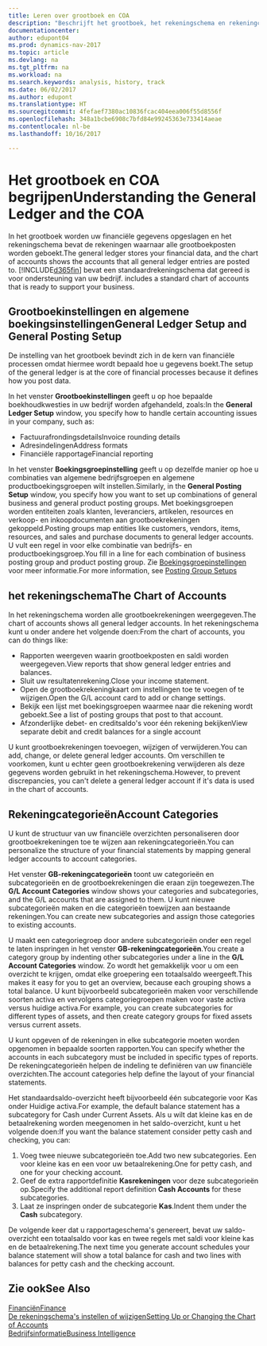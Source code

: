 ```yaml
---
title: Leren over grootboek en COA
description: "Beschrijft het grootboek, het rekeningschema en rekeningcategorieën."
documentationcenter: 
author: edupont04
ms.prod: dynamics-nav-2017
ms.topic: article
ms.devlang: na
ms.tgt_pltfrm: na
ms.workload: na
ms.search.keywords: analysis, history, track
ms.date: 06/02/2017
ms.author: edupont
ms.translationtype: HT
ms.sourcegitcommit: 4fefaef7380ac10836fcac404eea006f55d8556f
ms.openlocfilehash: 348a1bcbe6908c7bfd84e99245363e733414aeae
ms.contentlocale: nl-be
ms.lasthandoff: 10/16/2017

---
```

# <a name="understanding-the-general-ledger-and-the-coa"></a><span data-ttu-id="89312-103">Het grootboek en COA begrijpen</span><span class="sxs-lookup"><span data-stu-id="89312-103">Understanding the General Ledger and the COA</span></span>
<span data-ttu-id="89312-104">In het grootboek worden uw financiële gegevens opgeslagen en het rekeningschema bevat de rekeningen waarnaar alle grootboekposten worden geboekt.</span><span class="sxs-lookup"><span data-stu-id="89312-104">The general ledger stores your financial data, and the chart of accounts shows the accounts that all general ledger entries are posted to.</span></span> [!INCLUDE[d365fin](includes/d365fin_md.md)]<span data-ttu-id="89312-105"> bevat een standaardrekeningschema dat gereed is voor ondersteuning van uw bedrijf.</span><span class="sxs-lookup"><span data-stu-id="89312-105"> includes a standard chart of accounts that is ready to support your business.</span></span>

## <a name="general-ledger-setup-and-general-posting-setup"></a><span data-ttu-id="89312-106">Grootboekinstellingen en algemene boekingsinstellingen</span><span class="sxs-lookup"><span data-stu-id="89312-106">General Ledger Setup and General Posting Setup</span></span>
<span data-ttu-id="89312-107">De instelling van het grootboek bevindt zich in de kern van financiële processen omdat hiermee wordt bepaald hoe u gegevens boekt.</span><span class="sxs-lookup"><span data-stu-id="89312-107">The setup of the general ledger is at the core of financial processes because it defines how you post data.</span></span>  

<span data-ttu-id="89312-108">In het venster **Grootboekinstellingen** geeft u op hoe bepaalde boekhoudkwesties in uw bedrijf worden afgehandeld, zoals:</span><span class="sxs-lookup"><span data-stu-id="89312-108">In the **General Ledger Setup** window, you specify how to handle certain accounting issues in your company, such as:</span></span>  

* <span data-ttu-id="89312-109">Factuurafrondingsdetails</span><span class="sxs-lookup"><span data-stu-id="89312-109">Invoice rounding details</span></span>  
* <span data-ttu-id="89312-110">Adresindelingen</span><span class="sxs-lookup"><span data-stu-id="89312-110">Address formats</span></span>  
* <span data-ttu-id="89312-111">Financiële rapportage</span><span class="sxs-lookup"><span data-stu-id="89312-111">Financial reporting</span></span>  

<span data-ttu-id="89312-112">In het venster **Boekingsgroepinstelling** geeft u op dezelfde manier op hoe u combinaties van algemene bedrijfsgroepen en algemene productboekingsgroepen wilt instellen.</span><span class="sxs-lookup"><span data-stu-id="89312-112">Similarly, in the **General Posting Setup** window, you specify how you want to set up combinations of general business and general product posting groups.</span></span> <span data-ttu-id="89312-113">Met boekingsgroepen worden entiteiten zoals klanten, leveranciers, artikelen, resources en verkoop- en inkoopdocumenten aan grootboekrekeningen gekoppeld.</span><span class="sxs-lookup"><span data-stu-id="89312-113">Posting groups map entities like customers, vendors, items, resources, and sales and purchase documents to general ledger accounts.</span></span> <span data-ttu-id="89312-114">U vult een regel in voor elke combinatie van bedrijfs- en productboekingsgroep.</span><span class="sxs-lookup"><span data-stu-id="89312-114">You fill in a line for each combination of business posting group and product posting group.</span></span> <span data-ttu-id="89312-115">Zie [Boekingsgroepinstellingen](finance-posting-groups.md) voor meer informatie.</span><span class="sxs-lookup"><span data-stu-id="89312-115">For more information, see [Posting Group Setups](finance-posting-groups.md)</span></span>  

## <a name="the-chart-of-accounts"></a><span data-ttu-id="89312-116">het rekeningschema</span><span class="sxs-lookup"><span data-stu-id="89312-116">The Chart of Accounts</span></span>
<span data-ttu-id="89312-117">In het rekeningschema worden alle grootboekrekeningen weergegeven.</span><span class="sxs-lookup"><span data-stu-id="89312-117">The chart of accounts shows all general ledger accounts.</span></span> <span data-ttu-id="89312-118">In het rekeningschema kunt u onder andere het volgende doen:</span><span class="sxs-lookup"><span data-stu-id="89312-118">From the chart of accounts, you can do things like:</span></span>  

* <span data-ttu-id="89312-119">Rapporten weergeven waarin grootboekposten en saldi worden weergegeven.</span><span class="sxs-lookup"><span data-stu-id="89312-119">View reports that show general ledger entries and balances.</span></span>  
* <span data-ttu-id="89312-120">Sluit uw resultatenrekening.</span><span class="sxs-lookup"><span data-stu-id="89312-120">Close your income statement.</span></span>  
* <span data-ttu-id="89312-121">Open de grootboekrekeningkaart om instellingen toe te voegen of te wijzigen.</span><span class="sxs-lookup"><span data-stu-id="89312-121">Open the G/L account card to add or change settings.</span></span>  
* <span data-ttu-id="89312-122">Bekijk een lijst met boekingsgroepen waarmee naar die rekening wordt geboekt.</span><span class="sxs-lookup"><span data-stu-id="89312-122">See a list of posting groups that post to that account.</span></span>
* <span data-ttu-id="89312-123">Afzonderlijke debet- en creditsaldo's voor één rekening bekijken</span><span class="sxs-lookup"><span data-stu-id="89312-123">View separate debit and credit balances for a single account</span></span>  

<span data-ttu-id="89312-124">U kunt grootboekrekeningen toevoegen, wijzigen of verwijderen.</span><span class="sxs-lookup"><span data-stu-id="89312-124">You can add, change, or delete general ledger accounts.</span></span> <span data-ttu-id="89312-125">Om verschillen te voorkomen, kunt u echter geen grootboekrekening verwijderen als deze gegevens worden gebruikt in het rekeningschema.</span><span class="sxs-lookup"><span data-stu-id="89312-125">However, to prevent discrepancies, you can't delete a general ledger account if it's data is used in the chart of accounts.</span></span>  

## <a name="account-categories"></a><span data-ttu-id="89312-126">Rekeningcategorieën</span><span class="sxs-lookup"><span data-stu-id="89312-126">Account Categories</span></span>
<span data-ttu-id="89312-127">U kunt de structuur van uw financiële overzichten personaliseren door grootboekrekeningen toe te wijzen aan rekeningcategorieën.</span><span class="sxs-lookup"><span data-stu-id="89312-127">You can personalize the structure of your financial statements by mapping general ledger accounts to account categories.</span></span>  

<span data-ttu-id="89312-128">Het venster **GB-rekeningcategorieën** toont uw categorieën en subcategorieën en de grootboekrekeningen die eraan zijn toegewezen.</span><span class="sxs-lookup"><span data-stu-id="89312-128">The **G/L Account Categories** window shows your categories and subcategories, and the G/L accounts that are assigned to them.</span></span> <span data-ttu-id="89312-129">U kunt nieuwe subcategorieën maken en die categorieën toewijzen aan bestaande rekeningen.</span><span class="sxs-lookup"><span data-stu-id="89312-129">You can create new subcategories and assign those categories to existing accounts.</span></span>  

<span data-ttu-id="89312-130">U maakt een categoriegroep door andere subcategorieën onder een regel te laten inspringen in het venster **GB-rekeningcategorieën**.</span><span class="sxs-lookup"><span data-stu-id="89312-130">You create a category group by indenting other subcategories under a line in the **G/L Account Categories** window.</span></span> <span data-ttu-id="89312-131">Zo wordt het gemakkelijk voor u om een overzicht te krijgen, omdat elke groepering een totaalsaldo weergeeft.</span><span class="sxs-lookup"><span data-stu-id="89312-131">This makes it easy for you to get an overview, because each grouping shows a total balance.</span></span> <span data-ttu-id="89312-132">U kunt bijvoorbeeld subcategorieën maken voor verschillende soorten activa en vervolgens categoriegroepen maken voor vaste activa versus huidige activa.</span><span class="sxs-lookup"><span data-stu-id="89312-132">For example, you can create subcategories for different types of assets, and then create category groups for fixed assets versus current assets.</span></span>  

<span data-ttu-id="89312-133">U kunt opgeven of de rekeningen in elke subcategorie moeten worden opgenomen in bepaalde soorten rapporten.</span><span class="sxs-lookup"><span data-stu-id="89312-133">You can specify whether the accounts in each subcategory must be included in specific types of reports.</span></span> <span data-ttu-id="89312-134">De rekeningcategorieën helpen de indeling te definiëren van uw financiële overzichten.</span><span class="sxs-lookup"><span data-stu-id="89312-134">The account categories help define the layout of your financial statements.</span></span>  

<span data-ttu-id="89312-135">Het standaardsaldo-overzicht heeft bijvoorbeeld één subcategorie voor Kas onder Huidige activa.</span><span class="sxs-lookup"><span data-stu-id="89312-135">For example, the default balance statement has a subcategory for Cash under Current Assets.</span></span> <span data-ttu-id="89312-136">Als u wilt dat kleine kas en de betaalrekening worden meegenomen in het saldo-overzicht, kunt u het volgende doen:</span><span class="sxs-lookup"><span data-stu-id="89312-136">If you want the balance statement consider petty cash and checking, you can:</span></span>  

1. <span data-ttu-id="89312-137">Voeg twee nieuwe subcategorieën toe.</span><span class="sxs-lookup"><span data-stu-id="89312-137">Add two new subcategories.</span></span> <span data-ttu-id="89312-138">Een voor kleine kas en een voor uw betaalrekening.</span><span class="sxs-lookup"><span data-stu-id="89312-138">One for petty cash, and one for your checking account.</span></span>  
2. <span data-ttu-id="89312-139">Geef de extra rapportdefinitie **Kasrekeningen** voor deze subcategorieën op.</span><span class="sxs-lookup"><span data-stu-id="89312-139">Specify the additional report definition **Cash Accounts** for these subcategories.</span></span>  
3. <span data-ttu-id="89312-140">Laat ze inspringen onder de subcategorie **Kas**.</span><span class="sxs-lookup"><span data-stu-id="89312-140">Indent them under the **Cash** subcategory.</span></span>  

<span data-ttu-id="89312-141">De volgende keer dat u rapportageschema's genereert, bevat uw saldo-overzicht een totaalsaldo voor kas en twee regels met saldi voor kleine kas en de betaalrekening.</span><span class="sxs-lookup"><span data-stu-id="89312-141">The next time you generate account schedules your balance statement will show a total balance for cash and two lines with balances for petty cash and the checking account.</span></span>  

## <a name="see-also"></a><span data-ttu-id="89312-142">Zie ook</span><span class="sxs-lookup"><span data-stu-id="89312-142">See Also</span></span>
[<span data-ttu-id="89312-143">Financiën</span><span class="sxs-lookup"><span data-stu-id="89312-143">Finance</span></span>](finance.md)  
[<span data-ttu-id="89312-144">De rekeningschema's instellen of wijzigen</span><span class="sxs-lookup"><span data-stu-id="89312-144">Setting Up or Changing the Chart of Accounts</span></span>](finance-setup-chart-accounts.md)  
[<span data-ttu-id="89312-145">Bedrijfsinformatie</span><span class="sxs-lookup"><span data-stu-id="89312-145">Business Intelligence</span></span>](bi.md)  

